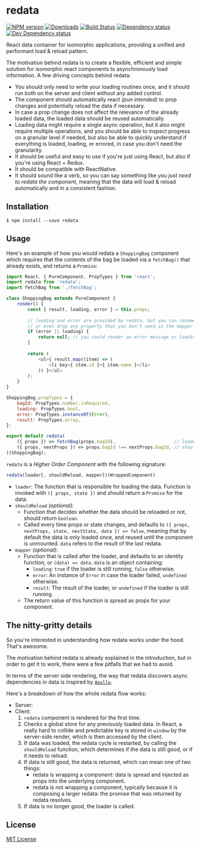 # redata

[![NPM version][npm-image]][npm-url] [![Downloads][downloads-image]][npm-url] [![Build Status][travis-image]][travis-url] [![Dependency status][david-dm-image]][david-dm-url] [![Dev Dependency status][david-dm-dev-image]][david-dm-dev-url]

[npm-url]:https://npmjs.org/package/redata
[downloads-image]:http://img.shields.io/npm/dm/redata.svg
[npm-image]:http://img.shields.io/npm/v/redata.svg
[travis-url]:https://travis-ci.org/moxystudio/react-redata
[travis-image]:http://img.shields.io/travis/moxystudio/react-redata/master.svg
[david-dm-url]:https://david-dm.org/moxystudio/react-redata
[david-dm-image]:https://img.shields.io/david/moxystudio/react-redata.svg
[david-dm-dev-url]:https://david-dm.org/moxystudio/react-redata#info=devDependencies
[david-dm-dev-image]:https://img.shields.io/david/dev/moxystudio/react-redata.svg

React data container for isomorphic applications, providing a unified and performant load & reload pattern.

The motivation behind redata is to create a flexible, efficient and simple solution for isomorphic react components to asynchronously load information. A few driving concepts behind redata:

- You should only need to write your loading routines once, and it should run both on the server and client without any added control.
- The component should automatically react *(pun intended)* to prop changes and potentially reload the data if necessary.
- In case a prop change does not affect the relevance of the already loaded data, the loaded data should be reused automatically.
- Loading data might require a single async operation, but it also might require multiple operations, and you should be able to inspect progress on a granular level if needed, but also be able to quickly understand if everything is loaded, loading, or errored, in case you don't need the granularity.
- It should be useful and easy to use if you're just using React, but also if you're using React + Redux.
- It should be compatible with ReactNative.
- It should sound like a verb, so you can say something like *you just need to redata the component*, meaning that the data will load & reload automatically and in a consistent fashion.

## Installation

`$ npm install --save redata`


## Usage


Here's an example of how you would redata a `ShoppingBag` component which requires that the contents of the bag be loaded via a `fetchBag()` that already exists, and returns a `Promise`:

```js
import React, { PureComponent, PropTypes } from 'react';
import redata from 'redata';
import fetchBag from './fetchBag';

class ShoppingBag extends PureComponent {
	render() {
		const { result, loading, error } = this.props;
		
		// loading and error are provided by redata, but you can rename
		// or even drop any property that you don't need in the mapper
		if (error || loading) {
			return null; // you could render an error message or loading respectively
		}
		
		return (
			<ul>{ result.map((item) => (
				<li key={ item.id }>{ item.name }</li>
			)) }</ul>
		);
	}
}

ShoppingBag.propTypes = {
	bagId: PropTypes.number.isRequired,
	loading: PropTypes.bool,
	error: PropTypes.instanceOf(Error),
	result: PropTypes.array,
};

export default redata(
	({ props }) => fetchBag(props.bagId),                      // loader
	({ props, nextProps }) => props.bagId !== nextProps.bagId, // shouldReload policy
)(ShoppingBag);
```


`redata` is a *Higher Order Component* with the following signature:

```js
redata(loader[, shouldReload, mapper])(WrappedComponent)
```

- `loader`: The function that is responsible for loading the data. Function is invoked with `({ props, state })` and should return a `Promise` for the data.
- `shouldReload` *(optional)*:
	- Function that decides whether the data should be reloaded or not, should return `boolean`.
	- Called every time props or state changes, and defaults to `({ props, nextProps, state, nextState, data }) => false`, meaning that by default the data is only loaded once, and reused until the component is unmounted. `data` refers to the result of the last redata.
- `mapper` *(optional)*:
	- Function that is called after the loader, and defaults to an identity function, or `(data) => data`. `data` is an object containing:
		- `loading`: `true` if the loader is still running, `false` otherwise.
		- `error`: An instance of `Error` in case the loader failed, `undefined` otherwise.
		- `result`: The result of the loader, or `undefined` if the loader is still running.
	- The return value of this function is spread as props for your component.


## The nitty-gritty details

So you're interested in understanding how redata works under the hood. That's awesome.

The motivation behind redata is already explained in the introduction, but in order to get it to work, there were a few pitfalls that we had to avoid.

In terms of the server side rendering, the way that redata discovers async dependencies in data is inspired by [`Apollo`](https://github.com/apollographql/react-apollo).

Here's a breakdown of how the whole redata flow works:

- Server:
- Client:
	1. `redata` component is rendered for the first time.
	2. Checks a global store for any previously loaded data. In React, a really hard to collide and predictable key is stored in `window` by the server-side render, which is then accessed by the client.
	3. If data was loaded, the redata cycle is restarted, by calling the `shouldReload` function, which determines if the data is still good, or if it needs to reload.
	4. If data is still good, the data is returned, which can mean one of two things:
		- redata is wrapping a component: data is spread and injected as props into the underlying component.
		- redata is not wrapping a component, typically because it is composing a larger redata: the promise that was returned by redata resolves.
	5. If data is no longer good, the loader is called.

## License

[MIT License](http://opensource.org/licenses/MIT)
